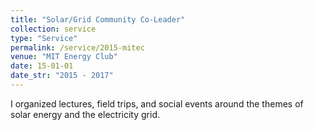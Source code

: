 ```yaml
---
title: "Solar/Grid Community Co-Leader"
collection: service
type: "Service"
permalink: /service/2015-mitec
venue: "MIT Energy Club"
date: 15-01-01
date_str: "2015 - 2017"
---
```


I organized lectures, field trips, and social events around the themes of solar energy and the electricity grid.
